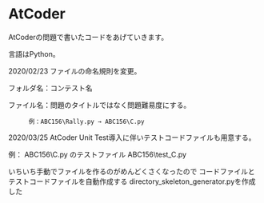 # AtCoder
AtCoderの問題で書いたコードをあげていきます。

言語はPython。


2020/02/23
ファイルの命名規則を変更。

フォルダ名：コンテスト名

ファイル名：問題のタイトルではなく問題難易度にする。

        　例：ABC156\Rally.py → ABC156\C.py

2020/03/25
AtCoder Unit Test導入に伴いテストコードファイルも用意する。

例：
ABC156\C.py のテストファイル
ABC156\test_C.py

いちいち手動でファイルを作るのがめんどくさくなったので
コードファイルとテストコードファイルを自動作成する
directory_skeleton_generator.pyを作成した
